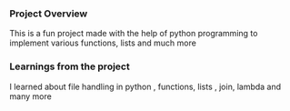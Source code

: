### Project Overview

 This is a fun project made with the help of python programming to implement various functions,  lists and much more


### Learnings from the project

 I learned about file handling in python , functions, lists , join, lambda and many more 


